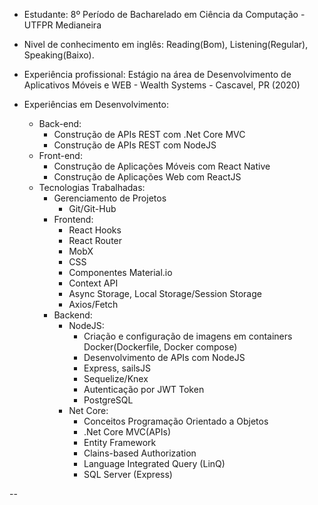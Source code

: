 - Estudante: 8º Período de Bacharelado em Ciência da Computação - UTFPR Medianeira

- Nivel de conhecimento em inglês: Reading(Bom), Listening(Regular), Speaking(Baixo). 

- Experiência profissional:
	  Estágio na área de Desenvolvimento de Aplicativos Móveis e WEB - Wealth Systems - Cascavel, PR (2020)

- Experiências em Desenvolvimento:
  * Back-end:
      * Construção de APIs REST com .Net Core MVC
      * Construção de APIs REST com NodeJS
  * Front-end:
      * Construção de Aplicações Móveis com React Native
      * Construção de Aplicações Web com ReactJS
  * Tecnologias Trabalhadas:
      * Gerenciamento de Projetos
          * Git/Git-Hub			
      * Frontend:
          * React Hooks
          * React Router
          * MobX
          * CSS
          * Componentes Material.io
          * Context API
          * Async Storage, Local Storage/Session Storage
          * Axios/Fetch
      * Backend:
          * NodeJS:  
              * Criação e configuração de imagens em containers Docker(Dockerfile, Docker compose)
              * Desenvolvimento de APIs com NodeJS
              * Express, sailsJS
              * Sequelize/Knex 
              * Autenticação por JWT Token
              * PostgreSQL
          * Net Core:  
              * Conceitos Programação Orientado a Objetos
              * .Net Core MVC(APIs)   
              * Entity Framework
              * Clains-based Authorization
              * Language Integrated Query (LinQ)
              * SQL Server (Express)


--
